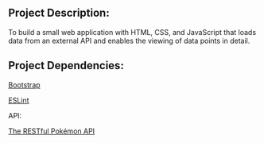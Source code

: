## **Project Description**: 

To build a small web application with HTML, CSS, and JavaScript that loads
data from an external API and enables the viewing of data points in detail.


## **Project Dependencies**:

[Bootstrap](https://getbootstrap.com/)

[ESLint](https://eslint.org/)

API:

[The RESTful Pokémon API](https://pokeapi.co/)

